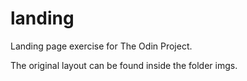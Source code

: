 # landing
Landing page exercise for The Odin Project.

The original layout can be found inside the folder
imgs. 


